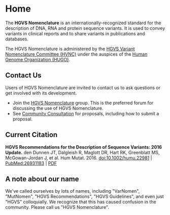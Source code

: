 # Home

The **HGVS Nomenclature** is an internationally-recognized standard for the description of DNA, RNA and protein sequence variants. It is used to convey variants in clinical reports and to share variants in publications and databases.

The HGVS Nomenclature is administered by the [HGVS Variant Nomenclature Committee (HVNC)](hvnc.md) under the auspices of the [Human Genome Organization (HUGO)](https://hugo-int.org/).

## Contact Us

Users of HGVS Nomenclature are invited to contact us to ask questions or get involved with its development.

* Join the [HGVS Nomenclature](https://groups.google.com/g/hgvs-nomenclature)
  group. This is the preferred forum for discussing the use of HGVS
  Nomenclature.
* See [Community Consultation](consultation/index.md) for proposals, including
  how to submit a proposal.

## Current Citation

**HGVS Recommendations for the Description of Sequence Variants: 2016 Update.** den Dunnen JT, Dalgleish R, Maglott DR, Hart RK, Greenblatt MS, McGowan-Jordan J, et al. Hum Mutat. 2016. [doi:10.1002/humu.22981](http://dx.doi.org/10.1002/humu.22981) | [PubMed:26931183](https://www.ncbi.nlm.nih.gov/pubmed/26931183) | [PDF](http://onlinelibrary.wiley.com/doi/10.1002/humu.22981/pdf)

## A note about our name

We've called ourselves by lots of names, including "VarNomen", "MutNomen", "HGVS Recommendations", "HGVS Guidelines", and even just "HGVS" colloquially. We recognize that this has caused confusion in the community. Please call us "HGVS Nomenclature".
